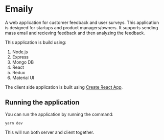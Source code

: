 # Emaily

A web application for customer feedback and user surveys. This application is designed for startups and product managers/owners. It supports sending mass email and recieving feedback and then analyzing the feedback.

This application is build using:

1. Node.js
1. Express
1. Mongo DB
1. React
1. Redux
1. Material UI

The client side application is built using [Create React App](https://github.com/facebook/create-react-app).

## Running the application

You can run the application by running the command:

`yarn dev`

This will run both server and client together.
